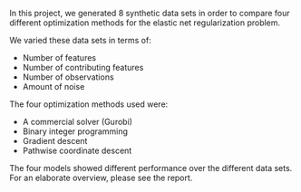 In this project, we generated 8 synthetic data sets in order to compare four different optimization methods for the elastic net regularization problem.

We varied these data sets in terms of:

- Number of features
- Number of contributing features
- Number of observations
- Amount of noise

The four optimization methods used were:

- A commercial solver (Gurobi)
- Binary integer programming
- Gradient descent
- Pathwise coordinate descent

The four models showed different performance over the different data sets. For an elaborate overview, please see the report.